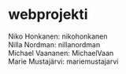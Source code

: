 # webprojekti
Niko Honkanen: nikohonkanen <br/>
Nilla Nordman: nillanordman <br/>
Michael Vaananen: MichaelVaan <br/>
Marie Mustajärvi: mariemustajarvi
